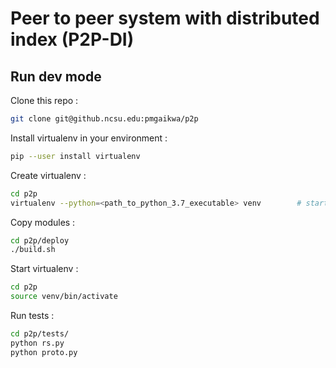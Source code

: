 # Peer to peer system with distributed index (P2P-DI)

## Run dev mode

Clone this repo : 

```bash
git clone git@github.ncsu.edu:pmgaikwa/p2p
```

Install virtualenv in your environment :

```bash
pip --user install virtualenv
```

Create virtualenv :

```bash
cd p2p
virtualenv --python=<path_to_python_3.7_executable> venv		# starts a virtualenv in "p2p" directory
```

Copy modules : 

```bash
cd p2p/deploy
./build.sh
```

Start virtualenv : 

```bash
cd p2p
source venv/bin/activate
```

Run tests :

```bash
cd p2p/tests/
python rs.py
python proto.py
```




